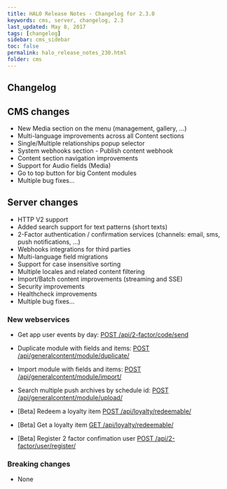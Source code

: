 ```yaml
---
title: HALO Release Notes - Changelog for 2.3.0
keywords: cms, server, changelog, 2.3
last_updated: May 8, 2017
tags: [changelog]
sidebar: cms_sidebar
toc: false
permalink: halo_release_notes_230.html
folder: cms
---
```


## Changelog

## CMS changes
- New Media section on the menu (management, gallery, ...)
- Multi-language improvements across all Content sections
- Single/Multiple relationships popup selector
- System webhooks section - Publish content webhook
- Content section navigation improvements
- Support for Audio fields (Media)
- Go to top button for big Content modules
- Multiple bug fixes...

## Server changes
- HTTP V2 support
- Added search support for text patterns (short texts)
- 2-Factor authentication / confirmation services (channels: email, sms, push notifications, ...)
- Webhooks integrations for third parties
- Multi-language field migrations
- Support for case insensitive sorting
- Multiple locales and related content filtering
- Import/Batch content improvements (streaming and SSE)
- Security improvements
- Healthcheck improvements
- Multiple bug fixes...

### New webservices

- Get app user events by day: 
[POST /api/2-factor/code/send](https://halo.mobgen.com/api/docs/#!/2-factor_-_Code/2_factor_send_code)

- Duplicate module with fields and items: 
[POST /api/generalcontent/module/duplicate/](https://halo.mobgen.com/api/docs/#!/General_content_-_Module/duplicateModule)

- Import module with fields and items:
[POST /api/generalcontent/module/import/](https://halo.mobgen.com/api/docs/#!/General_content_-_Module/importModule)

- Search multiple push archives by schedule id:
[POST /api/generalcontent/module/upload/](https://halo.mobgen.com/api/docs/#!/Push_-_Archive/push_archive_search)

- [Beta] Redeem a loyalty item
[POST /api/loyalty/redeemable/](https://halo.mobgen.com/api/docs/#!/Loyalty_-_Redeemable/loyalty_redeemable_create)

- [Beta] Get a loyalty item
[GET /api/loyalty/redeemable/](https://halo.mobgen.com/api/docs/#!/Loyalty_-_Redeemable/loyalty_redeemable_list)

- [Beta] Register 2 factor confimation user
[POST /api/2-factor/user/register/](https://halo.mobgen.com/api/docs/#!/2-factor_-_User/2-factor_register)


### Breaking changes

- None


